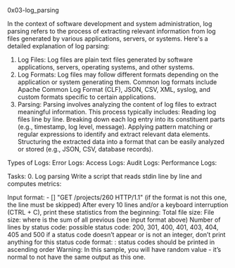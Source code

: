 0x03-log_parsing

In the context of software development and system administration, log parsing refers to the process of extracting relevant information from log files generated by various applications, servers, or systems.
Here's a detailed explanation of log parsing:

1. Log Files:
Log files are plain text files generated by software applications, servers, operating systems, and other systems.
2. Log Formats:
Log files may follow different formats depending on the application or system generating them. Common log formats include Apache Common Log Format (CLF), JSON, CSV, XML, syslog, and custom formats specific to certain applications.
3. Parsing:
Parsing involves analyzing the content of log files to extract meaningful information. This process typically includes:
Reading log files line by line.
Breaking down each log entry into its constituent parts (e.g., timestamp, log level, message).
Applying pattern matching or regular expressions to identify and extract relevant data elements.
Structuring the extracted data into a format that can be easily analyzed or stored (e.g., JSON, CSV, database records).

Types of Logs:
Error Logs:
Access Logs:
Audit Logs:
Performance Logs:

Tasks:
0. Log parsing
Write a script that reads stdin line by line and computes metrics:

Input format: <IP Address> - [<date>] "GET /projects/260 HTTP/1.1" <status code> <file size> (if the format is not this one, the line must be skipped)
After every 10 lines and/or a keyboard interruption (CTRL + C), print these statistics from the beginning:
Total file size: File size: <total size>
where <total size> is the sum of all previous <file size> (see input format above)
Number of lines by status code:
possible status code: 200, 301, 400, 401, 403, 404, 405 and 500
if a status code doesn’t appear or is not an integer, don’t print anything for this status code
format: <status code>: <number>
status codes should be printed in ascending order
Warning: In this sample, you will have random value - it’s normal to not have the same output as this one.
